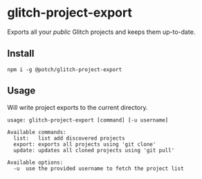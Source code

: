 # glitch-project-export

Exports all your _public_ Glitch projects and keeps them up-to-date.

## Install

`npm i -g @potch/glitch-project-export`

## Usage

Will write project exports to the current directory.

```
usage: glitch-project-export [command] [-u username]

Available commands:
  list:   list add discovered projects
  export: exports all projects using 'git clone'
  update: updates all cloned projects using 'git pull'

Available options:
  -u  use the provided username to fetch the project list
```
